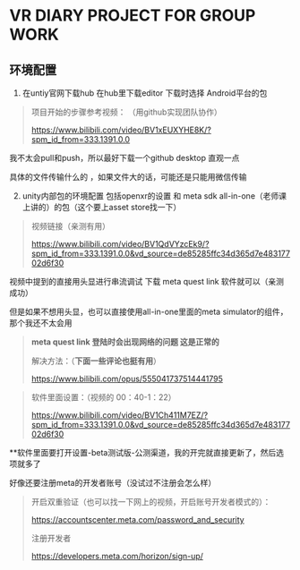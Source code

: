 # VR DIARY PROJECT FOR GROUP WORK

## 环境配置

1. 在untiy官网下载hub  在hub里下载editor 下载时选择 Android平台的包

> 项目开始的步骤参考视频： （用github实现团队协作）
> 
> https://www.bilibili.com/video/BV1xEUXYHE8K/?spm_id_from=333.1391.0.0

我不太会pull和push，所以最好下载一个github desktop 直观一点

具体的文件传输什么的 ，如果文件大的话，可能还是只能用微信传输

2. unity内部包的环境配置 包括openxr的设置 和 meta sdk all-in-one（老师课上讲的）的包（这个要上asset store找一下） 

> 视频链接（亲测有用）
>
> https://www.bilibili.com/video/BV1QdVYzcEk9/?spm_id_from=333.1391.0.0&vd_source=de85285ffc34d365d7e48317702d6f30
>
视频中提到的直接用头显进行串流调试 下载 meta quest link 软件就可以（亲测成功）

 但是如果不想用头显，也可以直接使用all-in-one里面的meta simulator的组件，那个我还不太会用
 
> **meta quest link 登陆时会出现网络的问题 这是正常的**
>
> 解决方法：（**下面一些评论也挺有用**）
>
> https://www.bilibili.com/opus/555041737514441795

> 软件里面设置：（视频的 00：40-1：22）
>
> https://www.bilibili.com/video/BV1Ch411M7EZ/?spm_id_from=333.1391.0.0&vd_source=de85285ffc34d365d7e48317702d6f30

**软件里面要打开设置-beta测试版-公测渠道，我的开完就直接更新了，然后选项就多了
 
好像还要注册meta的开发者账号（没试过不注册会怎么样）
> 开启双重验证（也可以找一下网上的视频，开启账号开发者模式的）：
> 
> https://accountscenter.meta.com/password_and_security
>
>注册开发者
>
> https://developers.meta.com/horizon/sign-up/ 
